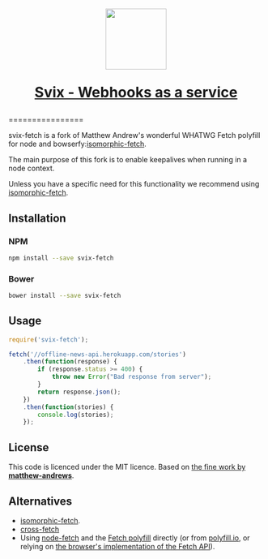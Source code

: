 <h1 align="center">
  <a href="https://www.svix.com">
    <img width="120" src="https://avatars.githubusercontent.com/u/80175132?s=200&v=4" />
    <p align="center">Svix - Webhooks as a service</p>
  </a>
</h1>

================

svix-fetch is a fork of Matthew Andrew's wonderful WHATWG Fetch polyfill for node and bowserfy:[isomorphic-fetch](https://github.com/matthew-andrews/isomorphic-fetch).

The main purpose of this fork is to enable keepalives when running in a node context.

Unless you have a specific need for this functionality we recommend using [isomorphic-fetch](https://github.com/matthew-andrews/isomorphic-fetch).

## Installation

### NPM

```sh
npm install --save svix-fetch
```

### Bower

```sh
bower install --save svix-fetch
```

## Usage

```js
require('svix-fetch');

fetch('//offline-news-api.herokuapp.com/stories')
	.then(function(response) {
		if (response.status >= 400) {
			throw new Error("Bad response from server");
		}
		return response.json();
	})
	.then(function(stories) {
		console.log(stories);
	});
```

## License

This code is licenced under the MIT licence.  Based on [the fine work by](https://github.com/matthew-andrews/isomorphic-fetch) **[matthew-andrews](https://github.com/matthew-andrews)**.

## Alternatives

- [isomorphic-fetch](https://github.com/matthew-andrews/isomorphic-fetch).
- [cross-fetch](https://github.com/lquixada/cross-fetch#why-not-isomorphic-fetch)
- Using [node-fetch](https://github.com/node-fetch/node-fetch) and the [Fetch polyfill](https://github.com/github/fetch) directly (or from [polyfill.io](https://polyfill.io), or relying on [the browser's implementation of the Fetch API](https://caniuse.com/fetch)).
